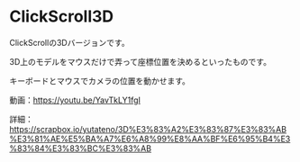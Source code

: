 # ClickScroll3D

ClickScrollの3Dバージョンです。

3D上のモデルをマウスだけで弄って座標位置を決めるといったものです。

キーボードとマウスでカメラの位置を動かせます。


動画：https://youtu.be/YavTkLY1fgI

詳細：https://scrapbox.io/yutateno/3D%E3%83%A2%E3%83%87%E3%83%AB%E3%81%AE%E5%BA%A7%E6%A8%99%E8%AA%BF%E6%95%B4%E3%83%84%E3%83%BC%E3%83%AB
